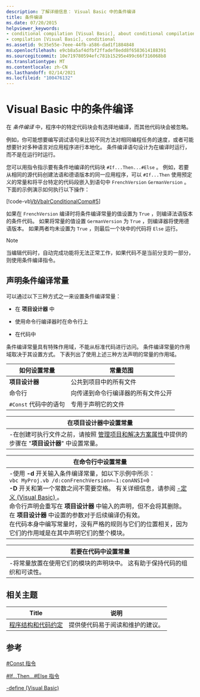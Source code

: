 ```yaml
---
description: 了解详细信息： Visual Basic 中的条件编译
title: 条件编译
ms.date: 07/20/2015
helpviewer_keywords:
- conditional compilation [Visual Basic], about conditional compilation
- compilation [Visual Basic], conditional
ms.assetid: 9c35e55e-7eee-44fb-a586-dad1f1884848
ms.openlocfilehash: e9cb8a5af4dfbf2ffadef8edd8f6583614188391
ms.sourcegitcommit: 10e719780594efc781b15295e499c66f316068b8
ms.translationtype: MT
ms.contentlocale: zh-CN
ms.lasthandoff: 02/14/2021
ms.locfileid: "100476132"
---
```

# <a name="conditional-compilation-in-visual-basic"></a>Visual Basic 中的条件编译

在 *条件编译* 中，程序中的特定代码块会有选择地编译，而其他代码块会被忽略。  
  
 例如，你可能想要编写调试语句来比较不同方法对相同编程任务的速度，或者可能想要针对多种语言对应用程序进行本地化。 条件编译语句设计为在编译时运行，而不是在运行时运行。  
  
 您可以用指令指示要有条件地编译的代码块 `#If...Then...#Else` 。 例如，若要从相同的源代码创建法语和德语版本的同一应用程序，可以 `#If...Then` 使用预定义的常量和将平台特定的代码段嵌入到语句中 `FrenchVersion` `GermanVersion` 。 下面的示例演示如何执行以下操作：  
  
 [!code-vb[VbVbalrConditionalComp#5](~/samples/snippets/visualbasic/VS_Snippets_VBCSharp/VbVbalrConditionalComp/VB/Class1.vb#5)]  
  
 如果在 `FrenchVersion` 编译时将条件编译常量的值设置为 `True` ，则编译法语版本的条件代码。 如果将常量的值设置 `GermanVersion` 为 `True` ，则编译器将使用德语版本。 如果两者均未设置为 `True` ，则最后一个块中的代码将 `Else` 运行。  
  
> [!NOTE]
> 当编辑代码时，自动完成功能将无法正常工作，如果代码不是当前分支的一部分，则使用条件编译指令。  
  
## <a name="declaring-conditional-compilation-constants"></a>声明条件编译常量  

 可以通过以下三种方式之一来设置条件编译常量：  
  
- 在 **项目设计器** 中  
  
- 使用命令行编译器时在命令行上  
  
- 在代码中  
  
 条件编译常量具有特殊作用域，不能从标准代码进行访问。 条件编译常量的作用域取决于其设置方式。 下表列出了使用上述三种方法声明的常量的作用域。  
  
|如何设置常量|常量范围|  
|---|---|  
|**项目设计器**|公共到项目中的所有文件|  
|命令行|向传递到命令行编译器的所有文件公开|  
|`#Const` 代码中的语句|专用于声明它的文件|  
  
|在项目设计器中设置常量|  
|---|  
|-在创建可执行文件之前，请按照 [管理项目和解决方案属性](/visualstudio/ide/managing-project-and-solution-properties)中提供的步骤在 "**项目设计器**" 中设置常量。|  
  
|在命令行中设置常量|  
|---|  
|-使用 **-d** 开关输入条件编译常量，如以下示例中所示：<br />     `vbc MyProj.vb /d:conFrenchVersion=–1:conANSI=0`<br />     **-D** 开关和第一个常数之间不需要空格。 有关详细信息，请参阅 [-定义 (Visual Basic) ](../../reference/command-line-compiler/define.md)。<br />     命令行声明会重写在 **项目设计器** 中输入的声明，但不会将其删除。 在 **项目设计器** 中设置的参数对于后续编译仍有效。<br />     在代码本身中编写常量时，没有严格的规则与它们的位置相关，因为它们的作用域是在其中声明它们的整个模块。|  
  
|若要在代码中设置常量|  
|---|  
|-将常量放置在使用它们的模块的声明块中。 这有助于保持代码的组织和可读性。|  
  
## <a name="related-topics"></a>相关主题  
  
|Title|说明|  
|---|---|  
|[程序结构和代码约定](program-structure-and-code-conventions.md)|提供使代码易于阅读和维护的建议。|  
  
## <a name="reference"></a>参考  

 [#Const 指令](../../language-reference/directives/const-directive.md)  
  
 [#If...Then...#Else 指令](../../language-reference/directives/if-then-else-directives.md)  
  
 [-define (Visual Basic)](../../reference/command-line-compiler/define.md)
